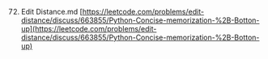 72. Edit Distance.md
	[https://leetcode.com/problems/edit-distance/discuss/663855/Python-Concise-memorization-%2B-Botton-up](https://leetcode.com/problems/edit-distance/discuss/663855/Python-Concise-memorization-%2B-Botton-up)

